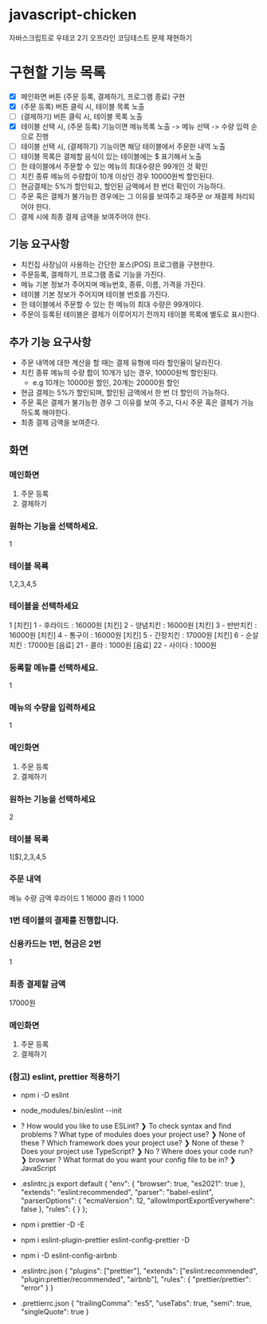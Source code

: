 # javascript-chicken
자바스크립트로 우테코 2기 오프라인 코딩테스트 문제 재현하기

# 구현할 기능 목록
- [x] 메인화면 버튼 (주문 등록, 결제하기, 프로그램 종료) 구현
- [x] (주문 등록) 버튼 클릭 시, 테이블 목록 노출
- [ ] (결제하기) 버튼 클릭 시, 테이블 목록 노출
- [x] 테이블 선택 시, (주문 등록) 기능이면 메뉴목록 노출 -> 메뉴 선택 -> 수량 입력 순으로 진행
- [ ] 테이블 선택 시, (결제하기) 기능이면 해당 테이블에서 주문한 내역 노출
- [ ] 테이블 목록은 결제할 음식이 있는 테이블에는 $ 표기해서 노출
- [ ] 한 테이블에서 주문할 수 있는 메뉴의 최대수량은 99개인 것 확인
- [ ] 치킨 종류 메뉴의 수량합이 10개 이상인 경우 10000원씩 할인된다.
- [ ] 현금결제는 5%가 할인되고, 할인된 금액에서 한 번더 확인이 가능하다.
- [ ] 주문 혹은 결제가 불가능한 경우에는 그 이유를 보여주고 재주문 or 재결제 처리되어야 한다.
- [ ] 결제 시에 최종 결제 금액을 보여주어야 한다.

## 기능 요구사항
* 치킨집 사장님이 사용하는 간단한 포스(POS) 프로그램을 구현한다.
* 주문등록, 결제하기, 프로그램 종료 기능을 가진다.
* 메뉴 기본 정보가 주어지며 메뉴번호, 종류, 이름, 가격을 가진다.
* 테이블 기본 정보가 주어지며 테이블 번호를 가진다.
* 한 테이블에서 주문할 수 있는 한 메뉴의 최대 수량은 99개이다.
* 주문이 등록된 테이블은 결제가 이루어지기 전까지 테이블 목록에 별도로 표시한다.

## 추가 기능 요구사항
* 주문 내역에 대한 계산을 할 때는 결제 유형에 따라 할인율이 달라진다.
* 치킨 종류 메뉴의 수량 합이 10개가 넘는 경우, 10000원씩 할인된다.
    * e.g 10개는 10000원 할인, 20개는 20000원 할인
* 현금 결제는 5%가 할인되며, 할인된 금액에서 한 번 더 할인이 가능하다.
* 주문 혹은 결제가 불가능한 경우 그 이유를 보여 주고, 다시 주문 혹은 결제가 가능하도록 해야한다.
* 최종 결제 금액을 보여준다.

## 화면

### 메인화면
1. 주문 등록
2. 결제하기

### 원하는 기능을 선택하세요.
1

### 테이블 목룍
1,2,3,4,5

### 테이블을 선택하세요
1
[치킨] 1 - 후라이드 : 16000원
[치킨] 2 - 양념치킨 : 16000원
[치킨] 3 - 반반치킨 : 16000원
[치킨] 4 - 통구이 : 16000원
[치킨] 5 - 간장치킨 : 17000원
[치킨] 6 - 순살치킨 : 17000원
[음료] 21 - 콜라 : 1000원
[음료] 22 - 사이다 : 1000원

### 등록할 메뉴를 선택하세요.
1

### 메뉴의 수량을 입력하세요
1

### 메인화면
1. 주문 등록
2. 결제하기

### 원하는 기능을 선택하세요
2

### 테이블 목록
1[$],2,3,4,5

### 주문 내역
메뉴 수량 금액
후라이드 1 16000
콜라 1 1000

### 1번 테이블의 결제를 진행합니다.
### 신용카드는 1번, 현금은 2번
1

### 최종 결제할 금액
17000원

### 메인화면
1. 주문 등록
2. 결제하기


### (참고) eslint, prettier 적용하기
- npm i -D eslint
- node_modules/.bin/eslint --init
- ? How would you like to use ESLint?
    ❯ To check syntax and find problems
? What type of modules does your project use?
    ❯ None of these
? Which framework does your project use?
    ❯ None of these
? Does your project use TypeScript?
    ❯ No
? Where does your code run?
    ❯ browser
? What format do you want your config file to be in?
    ❯ JavaScript

- .eslintrc.js
export default {
    "env": {
        "browser": true,
        "es2021": true
    },
    "extends": "eslint:recommended",
    "parser": "babel-eslint",
    "parserOptions": {
        "ecmaVersion": 12,
        "allowImportExportEverywhere": false
    },
    "rules": {
    }
};

- npm i prettier -D -E
- npm i eslint-plugin-prettier eslint-config-prettier -D
- npm i -D eslint-config-airbnb

- .eslintrc.json
{
    "plugins": ["prettier"],
    "extends": ["eslint:recommended", "plugin:prettier/recommended", "airbnb"],
    "rules": {
      "prettier/prettier": "error"
    }
  }

- .prettierrc.json
{
	"trailingComma": "es5",
	"useTabs": true,
	"semi": true,
	"singleQuote": true
}